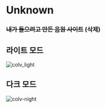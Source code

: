 # Unknown

### ~~내가 들으려고 만든 음원 사이트~~ (삭제)

## 라이트 모드
![colv_light](https://user-images.githubusercontent.com/92253365/156083190-9b50dde2-7096-4204-ae5d-c19b46a31fd8.png)

## 다크 모드
![colv-night](https://user-images.githubusercontent.com/92253365/156083216-f0415a22-d648-444b-b7b6-776e10f8908f.png)
